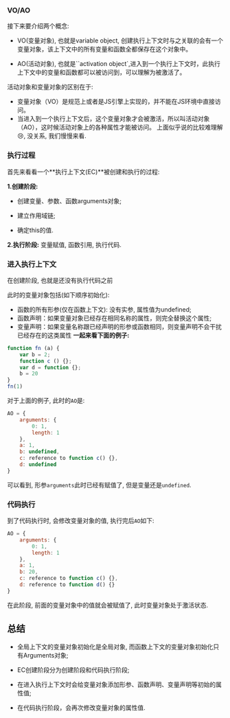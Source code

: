 

### VO/AO
接下来要介绍两个概念:

* VO(变量对象), 也就是variable object, 创建执行上下文时与之关联的会有一个变量对象，该上下文中的所有变量和函数全都保存在这个对象中。

* AO(活动对象), 也就是``activation object`,进入到一个执行上下文时，此执行上下文中的变量和函数都可以被访问到，可以理解为被激活了。

活动对象和变量对象的区别在于:

* 变量对象（VO）是规范上或者是JS引擎上实现的，并不能在JS环境中直接访问。
* 当进入到一个执行上下文后，这个变量对象才会被激活，所以叫活动对象（AO），这时候活动对象上的各种属性才能被访问。
上面似乎说的比较难理解😢, 没关系, 我们慢慢来看.

### 执行过程
首先来看看一个**执行上下文(EC)**被创建和执行的过程:

**1.创建阶段:**
* 创建变量、参数、函数arguments对象;

* 建立作用域链;

* 确定this的值.

**2.执行阶段:**
变量赋值, 函数引用, 执行代码.

### 进入执行上下文
在创建阶段, 也就是还没有执行代码之前

此时的变量对象包括(如下顺序初始化):

* 函数的所有形参(仅在函数上下文): 没有实参, 属性值为undefined;
* 函数声明：如果变量对象已经存在相同名称的属性，则完全替换这个属性;
* 变量声明：如果变量名称跟已经声明的形参或函数相同，则变量声明不会干扰已经存在的这类属性
**一起来看下面的例子:**
```js
function fn (a) {
	var b = 2;
	function c () {};
	var d = function {};
	b = 20
}
fn(1)
```
对于上面的例子, 此时的```AO```是:
```js
AO = {
	arguments: {
		0: 1,
		length: 1
	},
	a: 1,
	b: undefined,
	c: reference to function c() {},
	d: undefined
}
```
可以看到, 形参```arguments```此时已经有赋值了, 但是变量还是```undefined```.

### 代码执行
到了代码执行时, 会修改变量对象的值, 执行完后```AO```如下:
```js
AO = {
	arguments: {
		0: 1,
		length: 1
	},
	a: 1,
	b: 20,
	c: reference to function c() {},
	d: reference to function d() {}
}
```
在此阶段, 前面的变量对象中的值就会被赋值了, 此时变量对象处于激活状态.

## 总结
* 全局上下文的变量对象初始化是全局对象, 而函数上下文的变量对象初始化只有Arguments对象;

* EC创建阶段分为创建阶段和代码执行阶段;

* 在进入执行上下文时会给变量对象添加形参、函数声明、变量声明等初始的属性值;

* 在代码执行阶段，会再次修改变量对象的属性值.